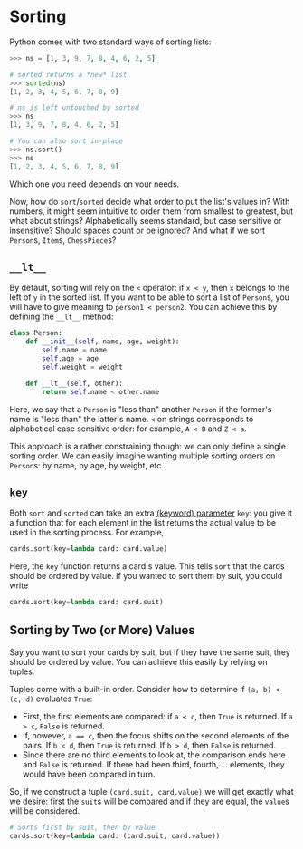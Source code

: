# Sorting

Python comes with two standard ways of sorting lists:

```python
>>> ns = [1, 3, 9, 7, 8, 4, 6, 2, 5]

# sorted returns a *new* list
>>> sorted(ns)
[1, 2, 3, 4, 5, 6, 7, 8, 9]

# ns is left untouched by sorted
>>> ns
[1, 3, 9, 7, 8, 4, 6, 2, 5]

# You can also sort in-place
>>> ns.sort()
>>> ns
[1, 2, 3, 4, 5, 6, 7, 8, 9]
```

Which one you need depends on your needs.

Now, how do `sort`/`sorted` decide what order to put the list's values in?
With numbers, it might seem intuitive to order them from smallest to greatest, but what about strings?
Alphabetically seems standard, but case sensitive or insensitive?
Should spaces count or be ignored?
And what if we sort `Person`s, `Item`s, `ChessPiece`s?

## `__lt__`

By default, sorting will rely on the `<` operator: if `x < y`, then `x` belongs to the left of `y` in the sorted list.
If you want to be able to sort a list of `Person`s, you will have to give meaning to `person1 < person2`.
You can achieve this by defining the `__lt__` method:

```python
class Person:
    def __init__(self, name, age, weight):
        self.name = name
        self.age = age
        self.weight = weight

    def __lt__(self, other):
        return self.name < other.name
```

Here, we say that a `Person` is "less than" another `Person` if the former's name is "less than" the latter's name.
`<` on strings corresponds to alphabetical case sensitive order: for example, `A < B` and `Z < a`.

This approach is a rather constraining though: we can only define a single sorting order.
We can easily imagine wanting multiple sorting orders on `Person`s: by name, by age, by weight, etc.

## `key`

Both `sort` and `sorted` can take an extra [(keyword) parameter](https://docs.python.org/3/glossary.html#term-argument) `key`: you give it a function that for each element in the list returns the actual value to be used in the sorting process.
For example,

```python
cards.sort(key=lambda card: card.value)
```

Here, the `key` function returns a card's value.
This tells `sort` that the cards should be ordered by value.
If you wanted to sort them by suit, you could write

```python
cards.sort(key=lambda card: card.suit)
```

## Sorting by Two (or More) Values

Say you want to sort your cards by suit, but if they have the same suit, they should be ordered by value.
You can achieve this easily by relying on tuples.

Tuples come with a built-in order.
Consider how to determine if `(a, b) < (c, d)` evaluates `True`:

* First, the first elements are compared: if `a < c`, then `True` is returned.
  If `a > c`, `False` is returned.
* If, however, `a == c`, then the focus shifts on the second elements of the pairs.
  If `b < d`, then `True` is returned.
  If `b > d`, then `False` is returned.
* Since there are no third elements to look at, the comparison ends here and `False` is returned.
  If there had been third, fourth, ... elements, they would have been compared in turn.

So, if we construct a tuple `(card.suit, card.value)` we will get exactly what we desire: first the `suit`s will be compared and if they are equal, the `value`s will be considered.

```python
# Sorts first by suit, then by value
cards.sort(key=lambda card: (card.suit, card.value))
```

